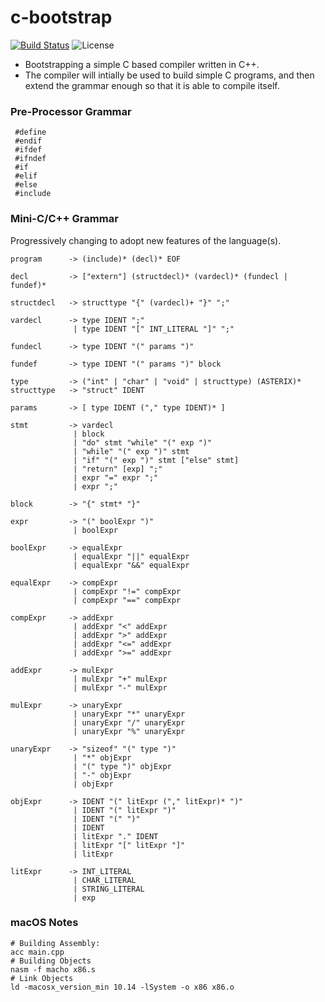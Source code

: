 # c-bootstrap

[![Build Status](https://travis-ci.com/acwilson96/c-bootstrap.svg?branch=master)](https://travis-ci.com/acwilson96/c-bootstrap)
![License](https://img.shields.io/badge/License-MIT-brightgreen.svg)

* Bootstrapping a simple C based compiler written in C++.
* The compiler will intially be used to build simple C programs, and then extend the grammar enough so that it is able to compile itself.

### Pre-Processor Grammar
```
 #define
 #endif
 #ifdef
 #ifndef
 #if
 #elif
 #else
 #include
```
### Mini-C/C++ Grammar
Progressively changing to adopt new features of the language(s).
```
program      -> (include)* (decl)* EOF

decl         -> ["extern"] (structdecl)* (vardecl)* (fundecl | fundef)*

structdecl   -> structtype "{" (vardecl)+ "}" ";"

vardecl      -> type IDENT ";"
              | type IDENT "[" INT_LITERAL "]" ";"

fundecl      -> type IDENT "(" params ")"

fundef       -> type IDENT "(" params ")" block

type         -> ("int" | "char" | "void" | structtype) (ASTERIX)*
structtype   -> "struct" IDENT

params       -> [ type IDENT ("," type IDENT)* ]

stmt         -> vardecl
              | block
              | "do" stmt "while" "(" exp ")"
              | "while" "(" exp ")" stmt
              | "if" "(" exp ")" stmt ["else" stmt]
              | "return" [exp] ";"
              | expr "=" expr ";"
              | expr ";"

block        -> "{" stmt* "}"

expr         -> "(" boolExpr ")"
              | boolExpr

boolExpr     -> equalExpr
              | equalExpr "||" equalExpr
              | equalExpr "&&" equalExpr

equalExpr    -> compExpr
              | compExpr "!=" compExpr
              | compExpr "==" compExpr

compExpr     -> addExpr
              | addExpr "<" addExpr
              | addExpr ">" addExpr
              | addExpr "<=" addExpr
              | addExpr ">=" addExpr

addExpr      -> mulExpr
              | mulExpr "+" mulExpr
              | mulExpr "-" mulExpr

mulExpr      -> unaryExpr
              | unaryExpr "*" unaryExpr
              | unaryExpr "/" unaryExpr
              | unaryExpr "%" unaryExpr

unaryExpr    -> "sizeof" "(" type ")"
              | "*" objExpr
              | "(" type ")" objExpr
              | "-" objExpr
              | objExpr

objExpr      -> IDENT "(" litExpr ("," litExpr)* ")"
              | IDENT "(" litExpr ")"
              | IDENT "(" ")"
              | IDENT
              | litExpr "." IDENT
              | litExpr "[" litExpr "]"
              | litExpr

litExpr      -> INT_LITERAL
              | CHAR_LITERAL
              | STRING_LITERAL
              | exp
```

### macOS Notes
```
# Building Assembly:
acc main.cpp
# Building Objects
nasm -f macho x86.s
# Link Objects
ld -macosx_version_min 10.14 -lSystem -o x86 x86.o
```

